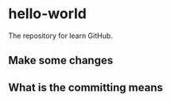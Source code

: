 # hello-world
The repository for learn GitHub.
## Make some changes
## What is the committing means
